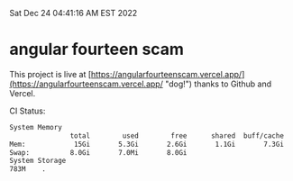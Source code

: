 Sat Dec 24 04:41:16 AM EST 2022

# angular fourteen scam


This project is live at [https://angularfourteenscam.vercel.app/](https://angularfourteenscam.vercel.app/ "dog!") thanks to Github and Vercel.

CI Status: 

```bash
System Memory
               total        used        free      shared  buff/cache   available
Mem:            15Gi       5.3Gi       2.6Gi       1.1Gi       7.3Gi       8.5Gi
Swap:          8.0Gi       7.0Mi       8.0Gi
System Storage
783M	.
